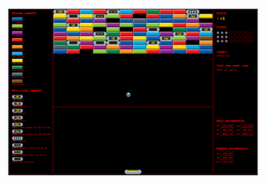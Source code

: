 
![TYPICAL VIEW](https://github.com/Dimmak23/arkanoid/blob/v.7.0_Better_physics/markdown%20images/arkanoid_template.png?raw=true)

